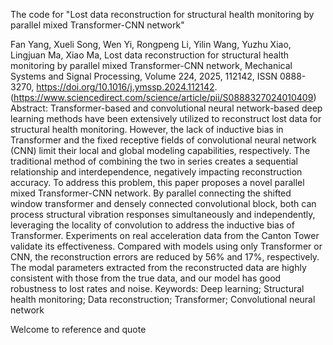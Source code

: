 The code for "Lost data reconstruction for structural health monitoring by parallel mixed Transformer-CNN network"

Fan Yang, Xueli Song, Wen Yi, Rongpeng Li, Yilin Wang, Yuzhu Xiao, Lingjuan Ma, Xiao Ma,
Lost data reconstruction for structural health monitoring by parallel mixed Transformer-CNN network,
Mechanical Systems and Signal Processing,
Volume 224,
2025,
112142,
ISSN 0888-3270,
https://doi.org/10.1016/j.ymssp.2024.112142.
(https://www.sciencedirect.com/science/article/pii/S0888327024010409)
Abstract: Transformer-based and convolutional neural network-based deep learning methods have been extensively utilized to reconstruct lost data for structural health monitoring. However, the lack of inductive bias in Transformer and the fixed receptive fields of convolutional neural network (CNN) limit their local and global modeling capabilities, respectively. The traditional method of combining the two in series creates a sequential relationship and interdependence, negatively impacting reconstruction accuracy. To address this problem, this paper proposes a novel parallel mixed Transformer-CNN network. By parallel connecting the shifted window transformer and densely connected convolutional block, both can process structural vibration responses simultaneously and independently, leveraging the locality of convolution to address the inductive bias of Transformer. Experiments on real acceleration data from the Canton Tower validate its effectiveness. Compared with models using only Transformer or CNN, the reconstruction errors are reduced by 56% and 17%, respectively. The modal parameters extracted from the reconstructed data are highly consistent with those from the true data, and our model has good robustness to lost rates and noise.
Keywords: Deep learning; Structural health monitoring; Data reconstruction; Transformer; Convolutional neural network

Welcome to reference and quote
